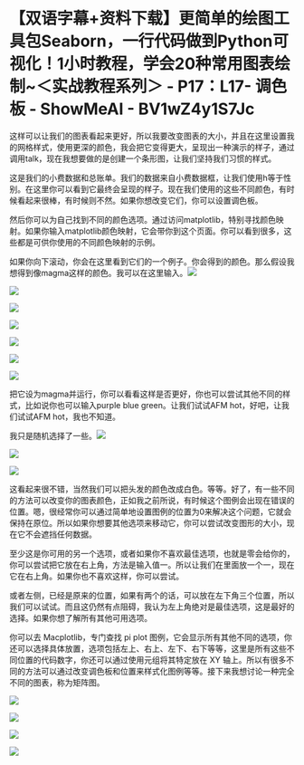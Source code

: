 # 【双语字幕+资料下载】更简单的绘图工具包Seaborn，一行代码做到Python可视化！1小时教程，学会20种常用图表绘制~＜实战教程系列＞ - P17：L17- 调色板 - ShowMeAI - BV1wZ4y1S7Jc

这样可以让我们的图表看起来更好，所以我要改变图表的大小，并且在这里设置我的网格样式，使用更深的颜色，我会把它变得更大，呈现出一种演示的样子，通过调用talk，现在我想要做的是创建一个条形图，让我们坚持我们习惯的样式。

这是我们的小费数据和总账单。我们的数据来自小费数据框，让我们使用h等于性别。在这里你可以看到它最终会呈现的样子。现在我们使用的这些不同颜色，有时候看起来很棒，有时候则不然。如果你想改变它们，你可以设置调色板。

然后你可以为自己找到不同的颜色选项。通过访问matplotlib，特别寻找颜色映射。如果你输入matplotlib颜色映射，它会带你到这个页面。你可以看到很多，这些都是可供你使用的不同颜色映射的示例。

如果你向下滚动，你会在这里看到它们的一个例子。你会得到的颜色。那么假设我想得到像magma这样的颜色。我可以在这里输入。![](img/ffdad37982e1a7198018b6acc1d66d7c_1.png)

![](img/ffdad37982e1a7198018b6acc1d66d7c_2.png)

![](img/ffdad37982e1a7198018b6acc1d66d7c_3.png)

![](img/ffdad37982e1a7198018b6acc1d66d7c_4.png)

![](img/ffdad37982e1a7198018b6acc1d66d7c_5.png)

![](img/ffdad37982e1a7198018b6acc1d66d7c_6.png)

![](img/ffdad37982e1a7198018b6acc1d66d7c_7.png)

把它设为magma并运行，你可以看看这样是否更好，你也可以尝试其他不同的样式，比如说你也可以输入purple blue green。让我们试试AFM hot，好吧，让我们试试AFM hot，我也不知道。

我只是随机选择了一些。![](img/ffdad37982e1a7198018b6acc1d66d7c_9.png)

![](img/ffdad37982e1a7198018b6acc1d66d7c_10.png)

![](img/ffdad37982e1a7198018b6acc1d66d7c_11.png)

这看起来很不错，当然我们可以把头发的颜色改成白色。等等。好了，有一些不同的方法可以改变你的图表颜色，正如我之前所说，有时候这个图例会出现在错误的位置。嗯，很经常你可以通过简单地设置图例的位置为0来解决这个问题，它就会保持在原位。所以如果你想要其他选项来移动它，你可以尝试改变图形的大小，现在它不会遮挡任何数据。

至少这是你可用的另一个选项，或者如果你不喜欢最佳选项，也就是零会给你的，你可以尝试把它放在右上角，方法是输入值一。所以让我们在里面放一个一，现在它在右上角。如果你也不喜欢这样，你可以尝试。

或者左侧，已经是原来的位置，如果有两个的话，可以放在左下角三个位置，所以我们可以试试。而且这仍然有点阻碍，我认为左上角绝对是最佳选项，这是最好的选择。如果你想了解所有其他可用选项。

你可以去 Macplotlib，专门查找 pi plot 图例，它会显示所有其他不同的选项，你还可以选择具体放置，选项包括左上、右上、左下、右下等等，这里是所有这些不同位置的代码数字，你还可以通过使用元组将其特定放在 XY 轴上。所以有很多不同的方法可以通过改变调色板和位置来样式化图例等等。接下来我想讨论一种完全不同的图表，称为矩阵图。

![](img/ffdad37982e1a7198018b6acc1d66d7c_13.png)

![](img/ffdad37982e1a7198018b6acc1d66d7c_14.png)

![](img/ffdad37982e1a7198018b6acc1d66d7c_15.png)

![](img/ffdad37982e1a7198018b6acc1d66d7c_16.png)

